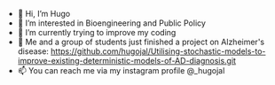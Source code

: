 - 👋 Hi, I’m Hugo
- 👀 I’m interested in Bioengineering and Public Policy
- 🌱 I’m currently trying to improve my coding
- 💞️ Me and a group of students just finished a project on Alzheimer's disease: https://github.com/hugojal/Utilising-stochastic-models-to-improve-existing-deterministic-models-of-AD-diagnosis.git
- 📫 You can reach me via my instagram profile @_hugojal

<!---
Hugoboss2006/Hugoboss2006 is a ✨ special ✨ repository because its `README.md` (this file) appears on your GitHub profile.
You can click the Preview link to take a look at your changes.
--->
